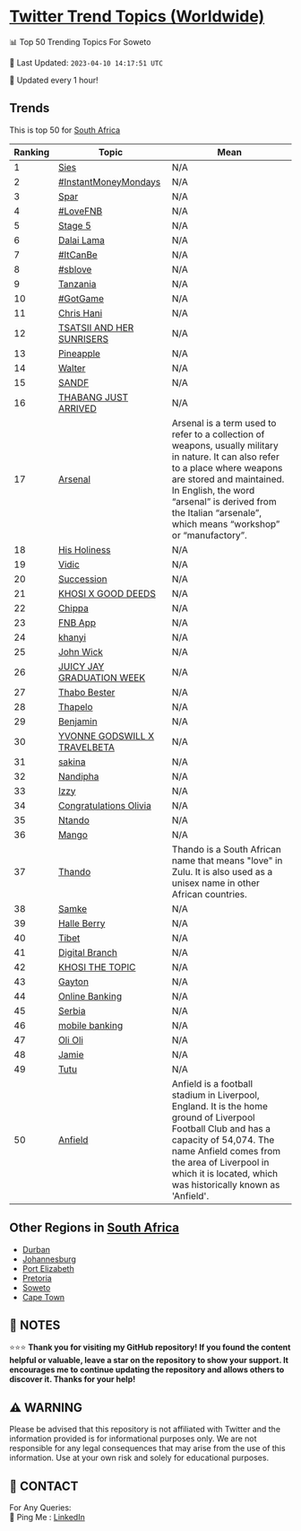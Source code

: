 [Twitter Trend Topics (Worldwide)](https://github.com/ErcinDedeoglu/Twitter-Trend-Topics)
==========


📊 Top 50 Trending Topics For Soweto

📆 Last Updated: `2023-04-10 14:17:51 UTC`

🔧 Updated every 1 hour!


## Trends

This is top 50 for [South Africa](</South Africa>)

| Ranking | Topic | Mean |
| ------- | ------------ | ------------ |
| 1 | [Sies](http://twitter.com/search?q=Sies) | N/A |
| 2 | [#InstantMoneyMondays](http://twitter.com/search?q=%23InstantMoneyMondays) | N/A |
| 3 | [Spar](http://twitter.com/search?q=Spar) | N/A |
| 4 | [#LoveFNB](http://twitter.com/search?q=%23LoveFNB) | N/A |
| 5 | [Stage 5](http://twitter.com/search?q=Stage+5) | N/A |
| 6 | [Dalai Lama](http://twitter.com/search?q=Dalai+Lama) | N/A |
| 7 | [#ItCanBe](http://twitter.com/search?q=%23ItCanBe) | N/A |
| 8 | [#sblove](http://twitter.com/search?q=%23sblove) | N/A |
| 9 | [Tanzania](http://twitter.com/search?q=Tanzania) | N/A |
| 10 | [#GotGame](http://twitter.com/search?q=%23GotGame) | N/A |
| 11 | [Chris Hani](http://twitter.com/search?q=Chris+Hani) | N/A |
| 12 | [TSATSII AND HER SUNRISERS](http://twitter.com/search?q=TSATSII+AND+HER+SUNRISERS) | N/A |
| 13 | [Pineapple](http://twitter.com/search?q=Pineapple) | N/A |
| 14 | [Walter](http://twitter.com/search?q=Walter) | N/A |
| 15 | [SANDF](http://twitter.com/search?q=SANDF) | N/A |
| 16 | [THABANG JUST ARRIVED](http://twitter.com/search?q=THABANG+JUST+ARRIVED) | N/A |
| 17 | [Arsenal](http://twitter.com/search?q=Arsenal) | Arsenal is a term used to refer to a collection of weapons, usually military in nature. It can also refer to a place where weapons are stored and maintained. In English, the word “arsenal” is derived from the Italian “arsenale”, which means “workshop” or “manufactory”. |
| 18 | [His Holiness](http://twitter.com/search?q=His+Holiness) | N/A |
| 19 | [Vidic](http://twitter.com/search?q=Vidic) | N/A |
| 20 | [Succession](http://twitter.com/search?q=Succession) | N/A |
| 21 | [KHOSI X GOOD DEEDS](http://twitter.com/search?q=KHOSI+X+GOOD+DEEDS) | N/A |
| 22 | [Chippa](http://twitter.com/search?q=Chippa) | N/A |
| 23 | [FNB App](http://twitter.com/search?q=FNB+App) | N/A |
| 24 | [khanyi](http://twitter.com/search?q=khanyi) | N/A |
| 25 | [John Wick](http://twitter.com/search?q=John+Wick) | N/A |
| 26 | [JUICY JAY GRADUATION WEEK](http://twitter.com/search?q=JUICY+JAY+GRADUATION+WEEK) | N/A |
| 27 | [Thabo Bester](http://twitter.com/search?q=Thabo+Bester) | N/A |
| 28 | [Thapelo](http://twitter.com/search?q=Thapelo) | N/A |
| 29 | [Benjamin](http://twitter.com/search?q=Benjamin) | N/A |
| 30 | [YVONNE GODSWILL X TRAVELBETA](http://twitter.com/search?q=YVONNE+GODSWILL+X+TRAVELBETA) | N/A |
| 31 | [sakina](http://twitter.com/search?q=sakina) | N/A |
| 32 | [Nandipha](http://twitter.com/search?q=Nandipha) | N/A |
| 33 | [Izzy](http://twitter.com/search?q=Izzy) | N/A |
| 34 | [Congratulations Olivia](http://twitter.com/search?q=Congratulations+Olivia) | N/A |
| 35 | [Ntando](http://twitter.com/search?q=Ntando) | N/A |
| 36 | [Mango](http://twitter.com/search?q=Mango) | N/A |
| 37 | [Thando](http://twitter.com/search?q=Thando) | Thando is a South African name that means "love" in Zulu. It is also used as a unisex name in other African countries. |
| 38 | [Samke](http://twitter.com/search?q=Samke) | N/A |
| 39 | [Halle Berry](http://twitter.com/search?q=Halle+Berry) | N/A |
| 40 | [Tibet](http://twitter.com/search?q=Tibet) | N/A |
| 41 | [Digital Branch](http://twitter.com/search?q=Digital+Branch) | N/A |
| 42 | [KHOSI THE TOPIC](http://twitter.com/search?q=KHOSI+THE+TOPIC) | N/A |
| 43 | [Gayton](http://twitter.com/search?q=Gayton) | N/A |
| 44 | [Online Banking](http://twitter.com/search?q=Online+Banking) | N/A |
| 45 | [Serbia](http://twitter.com/search?q=Serbia) | N/A |
| 46 | [mobile banking](http://twitter.com/search?q=mobile+banking) | N/A |
| 47 | [Oli Oli](http://twitter.com/search?q=Oli+Oli) | N/A |
| 48 | [Jamie](http://twitter.com/search?q=Jamie) | N/A |
| 49 | [Tutu](http://twitter.com/search?q=Tutu) | N/A |
| 50 | [Anfield](http://twitter.com/search?q=Anfield) | Anfield is a football stadium in Liverpool, England. It is the home ground of Liverpool Football Club and has a capacity of 54,074. The name Anfield comes from the area of Liverpool in which it is located, which was historically known as 'Anfield'. |



## Other Regions in [South Africa](</South Africa>)

* [Durban](</South Africa/Durban.md>)
* [Johannesburg](</South Africa/Johannesburg.md>)
* [Port Elizabeth](</South Africa/Port Elizabeth.md>)
* [Pretoria](</South Africa/Pretoria.md>)
* [Soweto](</South Africa/Soweto.md>)
* [Cape Town](</South Africa/Cape Town.md>)



## 📝 NOTES

⭐⭐⭐ **Thank you for visiting my GitHub repository! If you found the content helpful or valuable, leave a star on the repository to show your support. It encourages me to continue updating the repository and allows others to discover it. Thanks for your help!**


## ⚠️ WARNING

Please be advised that this repository is not affiliated with Twitter and the information provided is for informational purposes only. We are not responsible for any legal consequences that may arise from the use of this information. Use at your own risk and solely for educational purposes.


## 📨 CONTACT

 For Any Queries:  
            🏓 Ping Me : [LinkedIn](https://www.linkedin.com/in/ercindedeoglu/)
